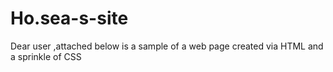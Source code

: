 # Ho.sea-s-site
Dear user ,attached below is a sample of a web page created via HTML and a sprinkle of CSS
